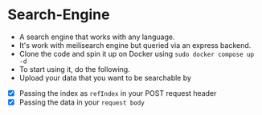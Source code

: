 # Search-Engine
* A search engine that works with any language.
* It's work with meilisearch engine but queried via an express backend.
* Clone the code and spin it up on Docker using `sudo docker compose up -d`
* To start using it, do the following.
* Upload your data that you want to be searchable by
* [x] Passing the index as `refIndex` in your POST request header
* [x] Passing the data in your `request body`

